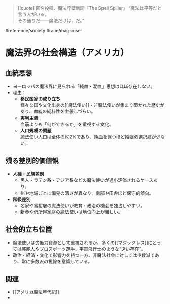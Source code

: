 >[!quote] 匿名投稿、魔法庁壁新聞『The Spell Spiller』
“魔法は平等だと言う人がいる。  
  その通りだ——魔法だけは、だ。”  
  
#reference/society #race/magicuser  
# 魔法界の社会構造（アメリカ）

## 血統思想
- ヨーロッパの魔法界に見られる「純血・混血」思想はほぼ存在しない。
- 理由：
  - **移民国家の成り立ち**  
    様々な国や文化出身の[[魔法使い]]・非魔法使いが集まり築かれた歴史があり、血統の純粋性を主張しづらい。
  - **実利主義**  
    血筋よりも「何ができるか」を重視する文化。
  - **人口規模の問題**  
    魔法使い人口は全体の約2%であり、純血を保つほど婚姻の選択肢が少ない。

## 残る差別的価値観
- **人種・民族差別**
  - 黒人・ラテン系・アジア系などの魔法使いが過小評価されるケースあり。
  - 州や地域ごとに偏見の濃さが異なり、南部や田舎ほど保守的傾向。
- **階級差別**
  - 名家や富裕層の魔法使いが教育・政治の機会を独占しやすい。
  - 新参や低所得家庭の魔法使いは地位向上が難しい。

## 社会的立ち位置
- 魔法使いは労働力資源として重視されるが、多くの[[マジックレス]]にとっては芸能人やプロスポーツ選手、宇宙飛行士のような“遠い存在”。
- 政治・経済・文化で影響力を持つ一方、非魔法社会に対しては少数派であり、常に多数派の視線を意識している。

## 関連
- [[アメリカ魔法年代記]]
- 